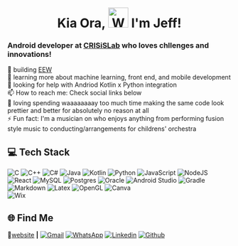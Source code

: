 <h1 align="center"> Kia Ora, <img src="https://raw.githubusercontent.com/nixin72/nixin72/master/wave.gif" 
         alt="Waving hand animated gif"
         height="45"
         width="45" /> I'm Jeff!</h1>

### Android developer at [CRISiSLab][CRISiSLab] who loves chllenges and innovations!

🔭 building [EEW][EEW]   
🧠 learning more about machine learning, front end, and mobile development   
🤔 looking for help with Andriod Kotlin x Python integration   
📫 How to reach me: Check social links below   
💜 loving spending waaaaaaaay too much time making the same code look prettier and better for absolutely no reason at all   
⚡ Fun fact: I'm a musician on who enjoys anything from performing fusion style music to conducting/arrangements for childrens' orchestra   

## 💻 Tech Stack
![C](https://img.shields.io/badge/C-00599C?style=for-the-badge&logo=c&logoColor=white)
![C++](https://img.shields.io/badge/C%2B%2B-00599C?style=for-the-badge&logo=c%2B%2B&logoColor=white)
![C#](https://img.shields.io/badge/c%23-%23239120.svg?style=for-the-badge&logo=c-sharp&logoColor=white) 
![Java](https://img.shields.io/badge/java-%23ED8B00.svg?style=for-the-badge&logo=java&logoColor=white) 
![Kotlin](https://img.shields.io/badge/kotlin-%230095D5.svg?style=for-the-badge&logo=kotlin&logoColor=white) 
![Python](https://img.shields.io/badge/python-3670A0?style=for-the-badge&logo=python&logoColor=ffdd54) 
![JavaScript](https://img.shields.io/badge/javascript-%23323330.svg?style=for-the-badge&logo=javascript&logoColor=%23F7DF1E) 
![NodeJS](https://img.shields.io/badge/node.js-6DA55F?style=for-the-badge&logo=node.js&logoColor=white) 
![React](https://img.shields.io/badge/react-%2320232a.svg?style=for-the-badge&logo=react&logoColor=%2361DAFB) 
![MySQL](https://img.shields.io/badge/mysql-%2300f.svg?style=for-the-badge&logo=mysql&logoColor=white) 
![Postgres](https://img.shields.io/badge/postgres-%23316192.svg?style=for-the-badge&logo=postgresql&logoColor=white)
![Oracle](https://img.shields.io/badge/Oracle-F80000?style=for-the-badge&logo=oracle&logoColor=black)
![Android Studio](https://img.shields.io/badge/Android_Studio-3DDC84?style=for-the-badge&logo=android-studio&logoColor=white)
![Gradle](https://img.shields.io/badge/Gradle-02303A.svg?style=for-the-badge&logo=Gradle&logoColor=white) 
![Markdown](https://img.shields.io/badge/Markdown-000000?style=for-the-badge&logo=markdown&logoColor=white)
![Latex](https://img.shields.io/badge/LaTeX-47A141?style=for-the-badge&logo=LaTeX&logoColor=white)
![OpenGL](https://img.shields.io/badge/OpenGL-FFFFFF?style=for-the-badge&logo=opengl)
![Canva](https://img.shields.io/badge/Canva-%2300C4CC.svg?style=for-the-badge&logo=Canva&logoColor=white) 	
![Wix](https://img.shields.io/badge/Wix-000?style=for-the-badge&logo=wix&logoColor=white)


## 🌐 Find Me
🏡[website][website] **|** 
[![Gmail][gmail_ic]][email] 
[![WhatsApp][whatsapp_ic]][whatsapp] 
[![Linkedin][linkedin_ic]][linkedin] 
[![Github][github_ic]][github]

<!--- links --->
[CRISiSLab]: https://www.crisislab.org.nz/
[EEW]: https://www.crisislab.org.nz/eew
[website]: https://pointerpointer.com/
[email]: mailto:yujunglin88@gmail.com
[linkedin]: https://www.linkedin.com/in/jeff-lin-a92428267/
[github]: https://github.com/yujunglin88/
[whatsapp]: https://wa.me/64211667228

<!--- icons --->
[gmail_ic]: https://img.shields.io/badge/Gmail-D14836?style=for-the-badge&logo=gmail&logoColor=white
[linkedin_ic]: https://img.shields.io/badge/LinkedIn-0077B5?style=for-the-badge&logo=linkedin&logoColor=white
[github_ic]: https://img.shields.io/badge/GitHub-100000?style=for-the-badge&logo=github&logoColor=white
[whatsapp_ic]: https://img.shields.io/badge/WhatsApp-25D366?style=for-the-badge&logo=whatsapp&logoColor=white

<!---
Hi! I see you have discovered my ✨ special ✨ little secret hiding spot!
backup emotes caz why not:
👨🏼‍💻🌱📺🎥🐦📰📷🏡👔
--->
